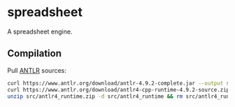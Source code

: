 # spreadsheet
A spreadsheet engine.

## Compilation
Pull [ANTLR](https://www.antlr.org/index.html) sources:
```sh
curl https://www.antlr.org/download/antlr-4.9.2-complete.jar --output src/antlr-4.9.2-complete.jar
curl https://www.antlr.org/download/antlr4-cpp-runtime-4.9.2-source.zip -o src/antlr4_runtime.zip
unzip src/antlr4_runtime.zip -d src/antlr4_runtime && rm src/antlr4_runtime.zip
```